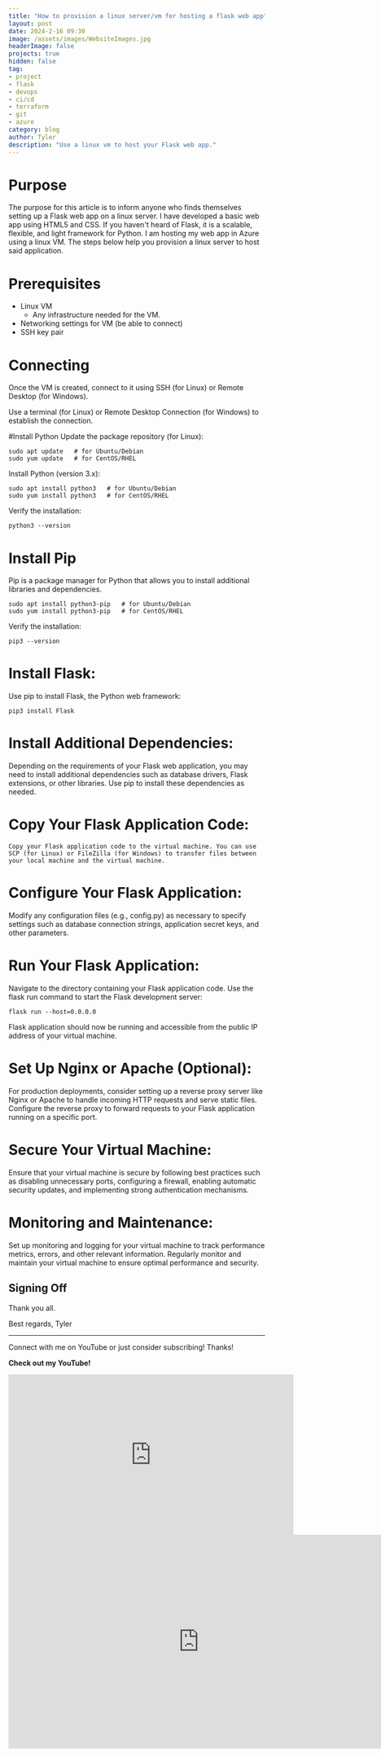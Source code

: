 ```yaml
---
title: "How to provision a linux server/vm for hosting a flask web app"
layout: post
date: 2024-2-16 09:30
image: /assets/images/WebsiteImages.jpg
headerImage: false
projects: true
hidden: false
tag:
- project
- flask
- devops
- ci/cd
- terraform
- git
- azure
category: blog
author: Tyler
description: "Use a linux vm to host your Flask web app."
---
```


# Purpose
The purpose for this article is to inform anyone who finds themselves setting up a Flask web app on a linux server. I have developed a basic web app using HTML5 and CSS. If you haven't heard of Flask, it is a scalable, flexible, and light framework for Python. I am hosting my web app in Azure using a linux VM. The steps below help you provision a linux server to host said application.

# Prerequisites
- Linux VM
  - Any infrastructure needed for the VM.
- Networking settings for VM (be able to connect)
- SSH key pair


# Connecting
Once the VM is created, connect to it using SSH (for Linux) or Remote Desktop (for Windows).

Use a terminal (for Linux) or Remote Desktop Connection (for Windows) to establish the connection.

#Install Python
Update the package repository (for Linux):

```
sudo apt update   # for Ubuntu/Debian
sudo yum update   # for CentOS/RHEL
```

Install Python (version 3.x):

```
sudo apt install python3   # for Ubuntu/Debian
sudo yum install python3   # for CentOS/RHEL
```

Verify the installation:

```
python3 --version
```

# Install Pip

Pip is a package manager for Python that allows you to install additional libraries and dependencies.

```
sudo apt install python3-pip   # for Ubuntu/Debian
sudo yum install python3-pip   # for CentOS/RHEL
```

Verify the installation:

```
pip3 --version
```

# Install Flask:
Use pip to install Flask, the Python web framework:

```
pip3 install Flask
```

# Install Additional Dependencies:

Depending on the requirements of your Flask web application, you may need to install additional dependencies such as database drivers, Flask extensions, or other libraries. Use pip to install these dependencies as needed.

# Copy Your Flask Application Code:

    Copy your Flask application code to the virtual machine. You can use SCP (for Linux) or FileZilla (for Windows) to transfer files between your local machine and the virtual machine.

# Configure Your Flask Application:
Modify any configuration files (e.g., config.py) as necessary to specify settings such as database connection strings, application secret keys, and other parameters.

# Run Your Flask Application:

Navigate to the directory containing your Flask application code.
Use the flask run command to start the Flask development server:

```
flask run --host=0.0.0.0
```

Flask application should now be running and accessible from the public IP address of your virtual machine.

# Set Up Nginx or Apache (Optional):

For production deployments, consider setting up a reverse proxy server like Nginx or Apache to handle incoming HTTP requests and serve static files. Configure the reverse proxy to forward requests to your Flask application running on a specific port.

# Secure Your Virtual Machine:

Ensure that your virtual machine is secure by following best practices such as disabling unnecessary ports, configuring a firewall, enabling automatic security updates, and implementing strong authentication mechanisms.

# Monitoring and Maintenance:

Set up monitoring and logging for your virtual machine to track performance metrics, errors, and other relevant information. Regularly monitor and maintain your virtual machine to ensure optimal performance and security.

## Signing Off

Thank you all.

Best regards,
Tyler

---

Connect with me on YouTube or just consider subscribing! Thanks!

**Check out my YouTube!**

<iframe width="560" height="315" src="https://www.youtube.com/embed/RELH4x4U0I8?si=Tivd8tWsXt22hPzn" title="YouTube video player" frameborder="0" allow="accelerometer; autoplay; clipboard-write; encrypted-media; gyroscope; picture-in-picture; web-share" allowfullscreen></iframe>

<iframe width="747" height="420" src="https://www.youtube.com/embed/VRXHawfSMuM" title="The Shared Responsibility Model Overview" frameborder="0" allow="accelerometer; autoplay; clipboard-write; encrypted-media; gyroscope; picture-in-picture; web-share" allowfullscreen></iframe>

[1]: https://daringfireball.net/projects/markdown/
[2]: https://www.fileformat.info/info/unicode/char/2163/index.htm
[3]: https://www.markitdown.net/
[4]: https://daringfireball.net/projects/markdown/basics
[5]: https://daringfireball.net/projects/markdown/syntax
[6]: https://kune.fr/wp-content/uploads/2013/10/ghost-blog.jpg
